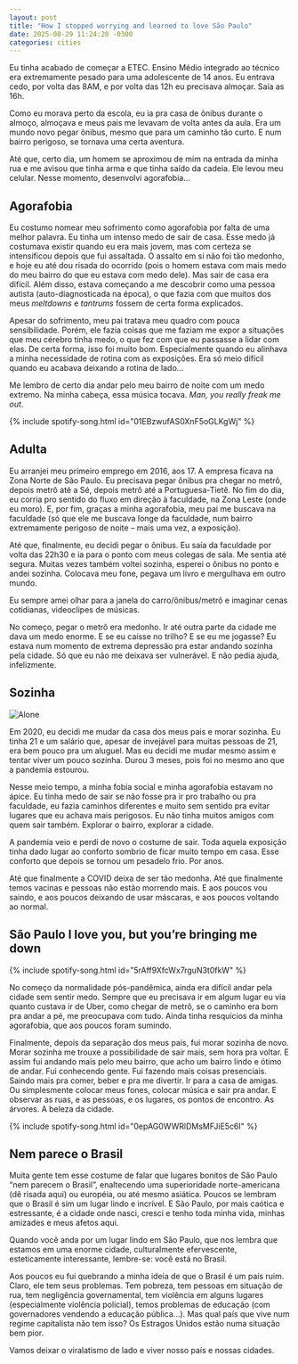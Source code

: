 ```yaml
---
layout: post
title: "How I stopped worrying and learned to love São Paulo"
date: 2025-08-29 11:24:20 -0300
categories: cities
---
```


Eu tinha acabado de começar a ETEC. Ensino Médio integrado ao técnico era extremamente pesado para uma adolescente de 14 anos. Eu entrava cedo, por volta das 8AM, e por volta das 12h eu precisava almoçar. Saía as 16h. 

Como eu morava perto da escola, eu ia pra casa de ônibus durante o almoço, almoçava e meus pais me levavam de volta antes da aula. Era um mundo novo pegar ônibus, mesmo que para um caminho tão curto. E num bairro perigoso, se tornava uma certa aventura. 

Até que, certo dia, um homem se aproximou de mim na entrada da minha rua e me avisou que tinha arma e que tinha saído da cadeia. Ele levou meu celular. Nesse momento, desenvolvi agorafobia...

## Agorafobia

Eu costumo nomear meu sofrimento como agorafobia por falta de uma melhor palavra. Eu tinha um intenso medo de sair de casa. Esse medo já costumava existir quando eu era mais jovem, mas com certeza se intensificou depois que fui assaltada. O assalto em si não foi tão medonho, e hoje eu até dou risada do ocorrido (pois o homem estava com mais medo do meu bairro do que eu estava com medo dele). Mas sair de casa era difícil. Além disso, estava começando a me descobrir como uma pessoa autista (auto-diagnosticada na época), o que fazia com que muitos dos meus _meltdowns_ e _tantrums_ fossem de certa forma explicados. 

Apesar do sofrimento, meu pai tratava meu quadro com pouca sensibilidade. Porém, ele fazia coisas que me faziam me expor a situações que meu cérebro tinha medo, o que fez com que eu passasse a lidar com elas. De certa forma, isso foi muito bom.  Especialmente quando eu alinhava a minha necessidade de rotina com as exposições. Era só meio difícil quando eu acabava deixando a rotina de lado...

Me lembro de certo dia andar pelo meu bairro de noite com um medo extremo. Na minha cabeça, essa música tocava. _Man, you really freak me out_. 

{% include spotify-song.html id="01EBzwufAS0XnF5oGLKgWj" %}

## Adulta

Eu arranjei meu primeiro emprego em 2016, aos 17. A empresa ficava na Zona Norte de São Paulo. Eu precisava pegar ônibus pra chegar no metrô, depois metrô até a Sé, depois metrô até a Portuguesa-Tietê. No fim do dia, eu corria pro sentido do fluxo em direção à faculdade, na Zona Leste (onde eu moro). E, por fim, graças a minha agorafobia, meu pai me buscava na faculdade (só que ele me buscava longe da faculdade, num bairro extremamente perigoso de noite – mais uma vez, a exposição). 

Até que, finalmente, eu decidi pegar o ônibus. Eu saía da faculdade por volta das 22h30 e ia para o ponto com meus colegas de sala. Me sentia até segura. Muitas vezes também voltei sozinha, esperei o ônibus no ponto e andei sozinha. Colocava meu fone, pegava um livro e mergulhava em outro mundo. 

Eu sempre amei olhar para a janela do carro/ônibus/metrô e imaginar cenas cotidianas, videoclipes de músicas. 

No começo, pegar o metrô era medonho. Ir até outra parte da cidade me dava um medo enorme. E se eu caísse no trilho? E se eu me jogasse? Eu estava num momento de extrema depressão pra estar andando sozinha pela cidade. Só que eu não me deixava ser vulnerável. E não pedia ajuda, infelizmente. 

## Sozinha
![Alone](/assets/img/Alone.jpeg)

Em 2020, eu decidi me mudar da casa dos meus pais e morar sozinha. Eu tinha 21 e um salário que, apesar de invejável para muitas pessoas de 21, era bem pouco pra um aluguel. Mas eu decidi me mudar mesmo assim e tentar viver um pouco sozinha. Durou 3 meses, pois foi no mesmo ano que a pandemia estourou. 

Nesse meio tempo, a minha fobia social e minha agorafobia estavam no ápice. Eu tinha medo de sair se não fosse pra ir pro trabalho ou pra faculdade, eu fazia caminhos diferentes e muito sem sentido pra evitar lugares que eu achava mais perigosos. Eu não tinha muitos amigos com quem sair também. Explorar o bairro, explorar a cidade. 

A pandemia veio e perdi de novo o costume de sair. Toda aquela exposição tinha dado lugar ao conforto sombrio de ficar muito tempo em casa. Esse conforto que depois se tornou um pesadelo frio. Por anos. 

Até que finalmente a COVID deixa de ser tão medonha. Até que finalmente temos vacinas e pessoas não estão morrendo mais. E aos poucos vou saindo, e aos poucos deixando de usar máscaras, e aos poucos voltando ao normal. 

## São Paulo I love you, but you’re bringing me down

{% include spotify-song.html id="5rAff9XfcWx7rguN3t0fkW" %}

No começo da normalidade pós-pandêmica, ainda era difícil andar pela cidade sem sentir medo. Sempre que eu precisava ir em algum lugar eu via quanto custava ir de Uber, como chegar de metrô, se o caminho era bom pra andar a pé, me preocupava com tudo. Ainda tinha resquícios da minha agorafobia, que aos poucos foram sumindo. 

Finalmente, depois da separação dos meus pais, fui morar sozinha de novo. Morar sozinha me trouxe a possibilidade de sair mais, sem hora pra voltar. E assim fui andando mais pelo meu bairro, que acho um bairro lindo e ótimo de andar. Fui conhecendo gente. Fui fazendo mais coisas presenciais. Saindo mais pra comer, beber e pra me divertir. Ir para a casa de amigas. Ou simplesmente colocar meus fones, colocar música e sair pra andar. E observar as ruas, e as pessoas, e os lugares, os pontos de encontro. As árvores. A beleza da cidade. 

{% include spotify-song.html id="0epAG0WWRlDMsMFJiE5c6I" %}

## Nem parece o Brasil

Muita gente tem esse costume de falar que lugares bonitos de São Paulo “nem parecem o Brasil”, enaltecendo uma superioridade norte-americana (dê risada aqui) ou européia, ou até mesmo asiática. Poucos se lembram que o Brasil é sim um lugar lindo e incrível. E São Paulo, por mais caótica e estressante, é a cidade onde nasci, cresci e tenho toda minha vida, minhas amizades e meus afetos aqui. 

Quando você anda por um lugar lindo em São Paulo, que nos lembra que estamos em uma enorme cidade, culturalmente efervescente, esteticamente interessante, lembre-se: você está no Brasil. 

Aos poucos eu fui quebrando a minha ideia de que o Brasil é um país ruim. Claro, ele tem seus problemas. Tem pobreza, tem pessoas em situação de rua, tem negligência governamental, tem violência em alguns lugares (especialmente violência policial), temos problemas de educação (com governadores vendendo a educação pública...). Mas qual país que vive num regime capitalista não tem isso? Os Estragos Unidos estão numa situação bem pior. 

Vamos deixar o viralatismo de lado e viver nosso país e nossas cidades.


	